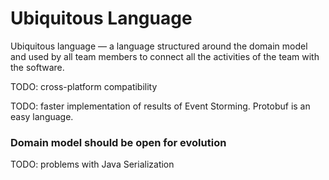 # Ubiquitous Language

Ubiquitous language — a language structured around the domain model and used by all team members to connect all the activities of the team with the software.

TODO: cross-platform compatibility

TODO: faster implementation of results of Event Storming.
Protobuf is an easy language.

### Domain model should be open for evolution

TODO: problems with Java Serialization